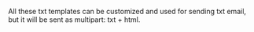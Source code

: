 All these txt templates can be customized and used for sending txt email, but it will be sent as multipart: txt + html.
